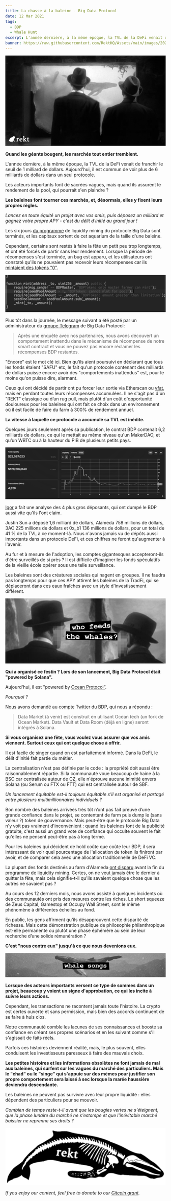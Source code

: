 ```yaml
---
title: La chasse à la baleine - Big Data Protocol
date: 12 Mar 2021
tags:
  - BDP
  - Whale Hunt
excerpt: L'année dernière, à la même époque, la TVL de la DeFi venait de franchir le seuil de 1 milliard de dollars. Aujourd'hui, il est commun de voir plus de 6 milliards de dollars dans un seul protocole. Les six jours du programme de liquidity mining du protocole Big Data sont terminés, et les capitaux sortent de cet aquarium de la taille d'une baleine.
banner: https://raw.githubusercontent.com/RektHQ/Assets/main/images/2021/03/wh-header-twt.png
---
```

![](https://raw.githubusercontent.com/RektHQ/Assets/main/images/2021/03/wh-header-twt.png)

**Quand les géants bougent, les marchés tout entier tremblent.**

L'année dernière, à la même époque, la TVL de la DeFi venait de franchir le seuil de 1 milliard de dollars. Aujourd'hui, il est commun de voir plus de 6 milliards de dollars dans un seul protocole.

Les acteurs importants font de sacrées vagues, mais quand ils assurent le rendement de la pool, qui pourrait s'en plaindre ?

**Les baleines font tourner ces marchés, et, désormais, elles y fixent leurs propres règles.**

_Lancez en toute équité un projet avec vos amis, puis déposez un milliard et gagnez votre propre APY - c'est du délit d'initié au grand jour !_

Les six jours [du programme](https://medium.com/big-data-protocol/big-data-protocols-liquidity-mining-program-and-token-metrics-9bfec9fe8c0a) de liquidity mining du protocole Big Data sont terminés, et les capitaux sortent de cet aquarium de la taille d'une baleine.

Cependant, certains sont restés à faire la fête un petit peu trop longtemps, et ont été forcés de partir sans leur rendement. Lorsque la période de récompenses s'est terminée, un bug est apparu, et les utilisateurs ont constaté qu'ils ne pouvaient pas recevoir leurs récompenses car ils [mintaient des tokens "0"](https://twitter.com/kendrick_tn/status/1370266061048737796?s=20).

![](https://raw.githubusercontent.com/RektHQ/Assets/main/images/2021/03/ww-cannot-mint.png)

Plus tôt dans la journée, le message suivant a été posté par un administrateur du [groupe Telegram](https://t.me/bigdataprotocol) de Big Data Protocol: 

> Après une enquête avec nos partenaires, nous avons découvert un comportement inattendu dans le mécanisme de récompense de notre smart contract et vous ne pouvez pas encore réclamer les récompenses BDP restantes.

"Encore" est le mot clé ici. Bien qu'ils aient poursuivi en déclarant que tous les fonds étaient "SAFU" etc, le fait qu'un protocole contenant des milliards de dollars puisse encore avoir des "comportements inattendus" est, pour le moins qu'on puisse dire, alarmant.

Ceux qui ont décidé de partir ont pu forcer leur sortie via Etherscan ou [vfat](https://vfat.tools/bdp/), mais en perdant toutes leurs récompenses accumulées. Il ne s'agit pas d'un "REKT" classique ou d’un rug pull, mais plutôt d'un coût d'opportunité douloureux pour les baleines qui ont fait ce choix dans un environnement où il est facile de faire du farm à 300% de rendement annuel.

**La vitesse à laquelle ce protocole a accumulé sa TVL est inédite.**

Quelques jours seulement après sa publication, le contrat BDP contenait 6,2 milliards de dollars, ce qui le mettait au même niveau qu'un MakerDAO, et qu’un WBTC ou à la hauteur du PIB de plusieurs petits pays.

![](https://raw.githubusercontent.com/RektHQ/Assets/main/images/2021/03/ww-bdp-uniswap.png)

[Igor](https://twitter.com/FrankResearcher/status/1368921367261876224?s=20) a fait une analyse des 4 plus gros déposants, qui ont dumpé le BDP aussi vite qu'ils l'ont claim.

Justin Sun a déposé 1,6 milliard de dollars, Alameda 758 millions de dollars, 3AC 225 millions de dollars et 0x_b1 136 millions de dollars, pour un total de 41 % de la TVL à ce moment-là. Nous n'avons jamais vu de dépôts aussi importants dans un protocole DeFi, et ces chiffres ne feront qu'augmenter à l'avenir.

Au fur et à mesure de l'adoption, les comptes gigantesques accepteront-ils d'être surveillés de si près ? Il est difficile d'imaginer les fonds spéculatifs de la vieille école opérer sous une telle surveillance.

Les baleines sont des créatures sociales qui nagent en groupes. Il ne faudra pas longtemps pour que ces APY attirent les baleines de la TradFi, qui se déplaceront dans ces eaux fraîches avec un style d'investissement différent. 

![](https://raw.githubusercontent.com/RektHQ/Assets/main/images/2021/03/ww-linebreak2.png)

**Qui a organisé ce festin ? Lors de son lancement, Big Data Protocol était "powered by Solana".**

Aujourd'hui, il est "powered by [Ocean Protocol”](https://twitter.com/icebergy_/status/1368919763641118727?s=20). 

_Pourquoi ?_

Nous avons demandé au compte Twitter du BDP, qui nous a répondu :

> Data Market (à venir) est construit en utilisant Ocean tech (un fork de Ocean Market). Data Vault et Data Room (déjà en ligne) seront intégrés à Solana.

**Si vous organisez une fête, vous voulez vous assurer que vos amis viennent. Surtout ceux qui ont quelque chose à offrir.**

Il est facile de singer quand on est parfaitement informé. Dans la DeFi, le délit d'initié fait partie du métier.

La centralisation n'est pas définie par le code : la propriété doit aussi être raisonnablement répartie. Si la communauté voue beaucoup de haine à la BSC car centralisée autour de CZ, elle n'éprouve aucune inimitié envers Solana (ou Serum ou FTX ou FTT) qui est centralisée autour de SBF.

_Un lancement équitable est-il toujours équitable s'il est organisé et partagé entre plusieurs multimillionnaires individuels ?_

Bon nombre des baleines arrivées très tôt n’ont pas fait preuve d’une grande confiance dans le projet, se contentant de farm puis dump le (sans valeur ?) token de gouvernance. Mais peut-être que le protocole Big Data n'y voit pas vraiment d'inconvénient : quand les baleines font de la publicité gratuite, c'est aussi un grand vote de confiance qui occulte souvent le fait qu'elles ne pensent peut-être pas à long terme.

Pour les baleines qui décident de hold coûte que coûte leur BDP, il sera intéressant de voir quel pourcentage de l'allocation de token ils finiront par avoir, et de comparer cela avec une allocation traditionnelle de DeFi VC.

La plupart des fonds destinés au farm d'Alameda [ont disparu](https://etherscan.io/tx/0x303aaa80ed82829959241443e0b245ad22d8d4458da5a3c59edb7ccedd87e081) avant la fin du programme de liquidity mining. Certes, on ne veut jamais être le dernier à quitter la fête, mais cela signifie-t-il qu'ils savaient quelque chose que les autres ne savaient pas ?

Au cours des 12 derniers mois, nous avons assisté à quelques incidents où des communautés ont pris des mesures contre les riches. Le short squeeze de Zeus Capital, Gamestop et Occupy Wall Street, sont le même phénomène à différentes échelles au fond.

En public, les gens affirment qu'ils désapprouvent cette disparité de richesse. Mais cette démonstration publique de philosophie philanthropique est-elle permanente ou plutôt une phase éphémère au sein de leur recherche d’une solide rémunération ?

**C'est "nous contre eux" jusqu'à ce que nous devenions eux.**

![](https://raw.githubusercontent.com/RektHQ/Assets/main/images/2021/03/ww-linebreak-songs.png)

**Lorsque des acteurs importants versent ce type de sommes dans un projet, beaucoup y voient un signe d'approbation, ce qui les incite à suivre leurs actions.**

Cependant, les transactions ne racontent jamais toute l'histoire. La crypto est certes ouverte et sans permission, mais bien des accords continuent de se faire à huis clos.

Notre communauté comble les lacunes de ses connaissances et booste sa confiance en créant ses propres scénarios et en les suivant comme s'il s'agissait de faits réels.

Parfois ces histoires deviennent réalité, mais, le plus souvent, elles conduisent les investisseurs paresseux à faire des mauvais choix.

**Les petites histoires et les informations obsolètes ne font jamais de mal aux baleines, qui surfent sur les vagues du marché des particuliers. Mais le "chad" ou le "singe" qui s'appuie sur des mèmes pour justifier son propre comportement sera laissé à sec lorsque la marée haussière deviendra descendante.**

Les baleines ne peuvent pas survivre avec leur propre liquidité : elles dépendent des particuliers pour se mouvoir.

_Combien de temps reste-t-il avant que les bougies vertes ne s'éteignent, que la phase lunaire du marché ne s'estompe et que l'inévitable marché baissier ne reprenne ses droits ?_

![](https://raw.githubusercontent.com/RektHQ/Assets/main/images/2021/03/ww-vector.png)

_If you enjoy our content, feel free to donate to our [Gitcoin grant](https://gitcoin.co/grants/1632/rekt-the-dark-web-of-defi-journalism)._
